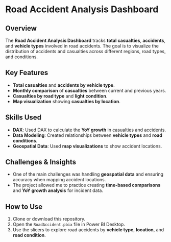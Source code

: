 # Road Accident Analysis Dashboard

## Overview  
The **Road Accident Analysis Dashboard** tracks **total casualties**, **accidents**, and **vehicle types** involved in road accidents. The goal is to visualize the distribution of accidents and casualties across different regions, road types, and conditions.

## Key Features  
- **Total casualties** and **accidents by vehicle type**.
- **Monthly comparison** of **casualties** between current and previous years.
- **Casualties by road type** and **light condition**.
- **Map visualization** showing **casualties by location**.

## Skills Used  
- **DAX**: Used DAX to calculate the **YoY growth** in casualties and accidents.
- **Data Modeling**: Created relationships between **vehicle types** and **road conditions**.
- **Geospatial Data**: Used **map visualizations** to show accident locations.

## Challenges & Insights  
- One of the main challenges was handling **geospatial data** and ensuring accuracy when mapping accident locations.
- The project allowed me to practice creating **time-based comparisons** and **YoY growth analysis** for incident data.

## How to Use  
1. Clone or download this repository.
2. Open the `RoadAccident.pbix` file in Power BI Desktop.
3. Use the slicers to explore road accidents by **vehicle type**, **location**, and **road condition**.

